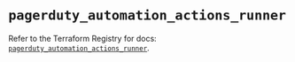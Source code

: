 # `pagerduty_automation_actions_runner`

Refer to the Terraform Registry for docs: [`pagerduty_automation_actions_runner`](https://registry.terraform.io/providers/pagerduty/pagerduty/3.26.1/docs/resources/automation_actions_runner).

